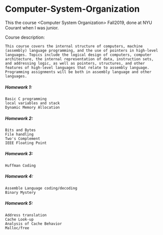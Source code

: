 # Computer-System-Organization

This the course &lt;Computer System Organization> Fall2019, done at NYU Courant when I was junior. 

Course description: 

    This course covers the internal structure of computers, machine (assembly) language programming, and the use of pointers in high-level languages. Topics include the logical design of computers, computer architecture, the internal representation of data, instruction sets, and addressing logic, as well as pointers, structures, and other features of high-level languages that relate to assembly language. Programming assignments will be both in assembly language and other languages.


##### Homework 1: 

    Basic C programming
    local variables and stack
    Dynamic Memory Allocation

##### Homework 2:
    
    Bits and Bytes
    File handling
    Two's Complement
    IEEE Floating Point
    
##### Homework 3:
    
    Huffman Coding
    
##### Homework 4:
    
    Assemble Language coding/decoding
    Binary Mystery

##### Homework 5:
    Address translation
    Cache Look-up
    Analysis of Cache Behavior
    Malloc/free
